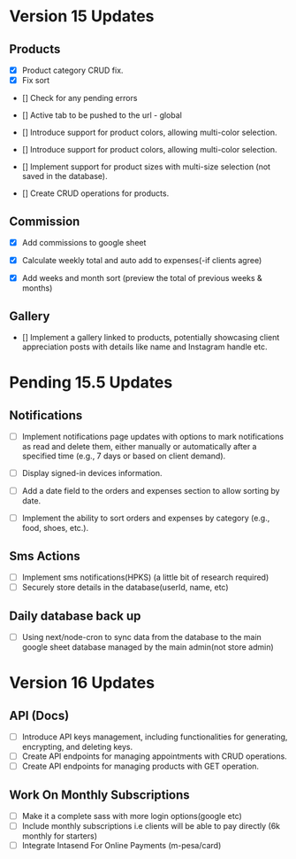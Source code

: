 
# Version 15 Updates

## Products
- [x] Product category CRUD fix.
- [x] Fix sort
- [] Check for any pending errors
- [] Active tab to be pushed to the url - global
- [] Introduce support for product colors, allowing multi-color selection.

- [] Introduce support for product colors, allowing multi-color selection.
- [] Implement support for product sizes with multi-size selection (not saved in the database).
- [] Create CRUD operations for products.

## Commission
- [x] Add commissions to google sheet
- [x] Calculate weekly total and auto add to expenses(-if clients agree) 
- [x] Add weeks and month sort (preview the total of previous weeks & months)


## Gallery
- [] Implement a gallery linked to products, potentially showcasing client appreciation posts with details like name and Instagram handle etc.

# Pending 15.5 Updates

## Notifications
- [ ] Implement notifications page updates with options to mark notifications as read and delete them, either manually or automatically after a specified time (e.g., 7 days or based on client demand).
- [ ] Display signed-in devices information.
- [ ] Add a date field to the orders and expenses section to allow sorting by date.

- [ ] Implement the ability to sort orders and expenses by category (e.g., food, shoes, etc.).

## Sms Actions
- [ ] Implement sms notifications(HPKS) (a little bit of research required)
- [ ] Securely store details in the database(userId, name, etc)

## Daily database back up
- [ ] Using next/node-cron to sync data from the database to the main google sheet database managed by the main admin(not store admin)

# Version 16 Updates

## API (Docs)
- [ ] Introduce API keys management, including functionalities for generating, encrypting, and deleting keys.
- [ ] Create API endpoints for managing appointments with CRUD operations.
- [ ] Create API endpoints for managing products with GET operation.

## Work On Monthly Subscriptions
- [ ] Make it a complete sass with more login options(google etc)
- [ ] Include monthly subscriptions i.e clients will be able to pay directly (6k monthly for starters)
- [ ] Integrate Intasend For Online Payments (m-pesa/card)
